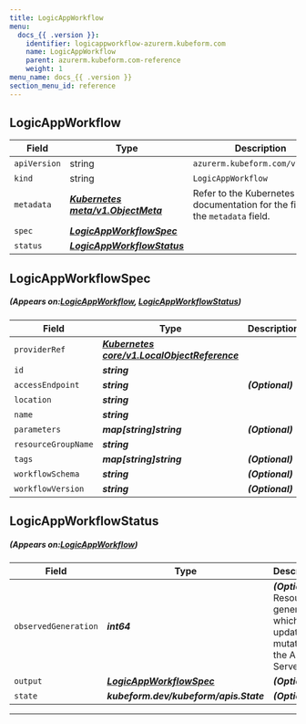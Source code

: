 ```yaml
---
title: LogicAppWorkflow
menu:
  docs_{{ .version }}:
    identifier: logicappworkflow-azurerm.kubeform.com
    name: LogicAppWorkflow
    parent: azurerm.kubeform.com-reference
    weight: 1
menu_name: docs_{{ .version }}
section_menu_id: reference
---
```


## LogicAppWorkflow
| Field | Type | Description |
| ------ | ----- | ----------- |
| `apiVersion` | string | `azurerm.kubeform.com/v1alpha1` |
|    `kind` | string | `LogicAppWorkflow` |
| `metadata` | ***[Kubernetes meta/v1.ObjectMeta](https://kubernetes.io/docs/reference/generated/kubernetes-api/v1.13/#objectmeta-v1-meta)***|Refer to the Kubernetes API documentation for the fields of the `metadata` field.|
| `spec` | ***[LogicAppWorkflowSpec](#LogicAppWorkflowSpec)***||
| `status` | ***[LogicAppWorkflowStatus](#LogicAppWorkflowStatus)***||
## LogicAppWorkflowSpec
##### (Appears on:[LogicAppWorkflow](#LogicAppWorkflow), [LogicAppWorkflowStatus](#LogicAppWorkflowStatus))
| Field | Type | Description |
| ------ | ----- | ----------- |
| `providerRef` | ***[Kubernetes core/v1.LocalObjectReference](https://kubernetes.io/docs/reference/generated/kubernetes-api/v1.13/#localobjectreference-v1-core)***||
| `id` | ***string***||
| `accessEndpoint` | ***string***| ***(Optional)*** |
| `location` | ***string***||
| `name` | ***string***||
| `parameters` | ***map[string]string***| ***(Optional)*** |
| `resourceGroupName` | ***string***||
| `tags` | ***map[string]string***| ***(Optional)*** |
| `workflowSchema` | ***string***| ***(Optional)*** |
| `workflowVersion` | ***string***| ***(Optional)*** |
## LogicAppWorkflowStatus
##### (Appears on:[LogicAppWorkflow](#LogicAppWorkflow))
| Field | Type | Description |
| ------ | ----- | ----------- |
| `observedGeneration` | ***int64***| ***(Optional)*** Resource generation, which is updated on mutation by the API Server.|
| `output` | ***[LogicAppWorkflowSpec](#LogicAppWorkflowSpec)***| ***(Optional)*** |
| `state` | ***kubeform.dev/kubeform/apis.State***| ***(Optional)*** |
---
